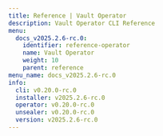 ```yaml
---
title: Reference | Vault Operator
description: Vault Operator CLI Reference
menu:
  docs_v2025.2.6-rc.0:
    identifier: reference-operator
    name: Vault Operator
    weight: 10
    parent: reference
menu_name: docs_v2025.2.6-rc.0
info:
  cli: v0.20.0-rc.0
  installer: v2025.2.6-rc.0
  operator: v0.20.0-rc.0
  unsealer: v0.20.0-rc.0
  version: v2025.2.6-rc.0
---
```


